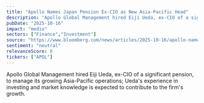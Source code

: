 ```yaml
---
title: "Apollo Names Japan Pension Ex-CIO as New Asia-Pacific Head"
description: "Apollo Global Management hired Eiji Ueda, ex-CIO of a significant pension, to manage its growing Asia-Pacific operations; Ueda's experience in investing and market knowledge is expected to contribute to the firm's growth."
pubDate: "2025-10-16"
impact: "medio"
sectors: ["Finance","Investment"]
source: "https://www.bloomberg.com/news/articles/2025-10-16/apollo-names-japan-ex-gpif-cio-as-asia-pacific-head-for-growth"
sentiment: "neutral"
relevanceScore: 8
tickers: ["APOL"]
---
```


Apollo Global Management hired Eiji Ueda, ex-CIO of a significant pension, to manage its growing Asia-Pacific operations; Ueda's experience in investing and market knowledge is expected to contribute to the firm's growth.
